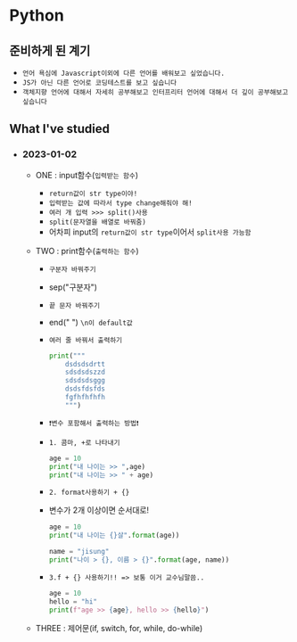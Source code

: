 # Python

## 준비하게 된 계기

- `언어 욕심에 Javascript이외에 다른 언어를 배워보고 싶었습니다.`
- `JS가 아닌 다른 언어로 코딩테스트를 보고 싶습니다`
- `객체지향 언어에 대해서 자세히 공부해보고 인터프리터 언어에 대해서 더 깊이 공부해보고 싶습니다`

## What I've studied

- ### 2023-01-02

  - ONE : input함수(`입력받는 함수`)

    - `return값이 str type이야!`
    - `입력받는 값에 따라서 type change해줘야 해!`
    - `여러 개 입력 >>> split()사용`
    - `split(문자열을 배열로 바꿔줌)`
    - 어차피 input의 `return값이 str type`이어서 `split사용 가능함`

  - TWO : print함수(`출력하는 함수`)

    - `구분자 바꿔주기`
    - sep("구분자")
    - `끝 문자 바꿔주기`
    - end(" ") `\n이 default값`
    - `여러 줄 바꿔서 출력하기`

      ```python
      print("""
          dsdsdsdrtt
          sdsdsdszzd
          sdsdsdsggg
          dsdsfdsfds
          fgfhfhfhfh
          """)
      ```

    - `❗️변수 포함해서 출력하는 방법❗️`

    - `1. 콤마, +로 나타내기`
      ```python
      age = 10
      print("내 나이는 >> ",age)
      print("내 나이는 >> " + age)
      ```
    - `2. format사용하기 + {}`

    - 변수가 2개 이상이면 순서대로!

      ```python
      age = 10
      print("내 나이는 {}살".format(age))

      name = "jisung"
      print("나이 > {}, 이름 > {}".format(age, name))
      ```

    - `3.f + {} 사용하기!! => 보통 이거 교수님말씀..`
      ```python
      age = 10
      hello = "hi"
      print(f"age >> {age}, hello >> {hello}")
      ```

  - THREE : 제어문(if, switch, for, while, do-while)
